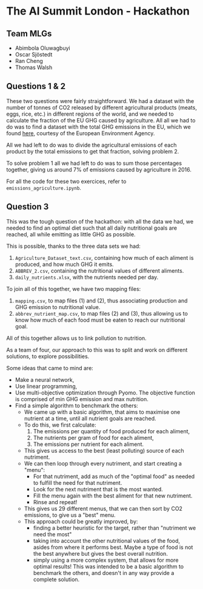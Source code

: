 # The AI Summit London - Hackathon

## Team MLGs 
- Abimbola Oluwagbuyi
- Oscar Sjöstedt
- Ran Cheng
- Thomas Walsh

## Questions 1 & 2
These two questions were fairly straightforward. We had a dataset with the number of tonnes of CO2 released by different agricultural products (meats, eggs, rice, etc.) in different regions of the world, and we needed to calculate the fraction of the EU GHG caused by agriculture. All all we had to do was to find a dataset with the total GHG emissions in the EU, which we found [here](https://www.eea.europa.eu/data-and-maps/daviz/total-ghg-emissions-1#tab-chart_1), courtesy of the European Environment Agency.

All we had left to do was to divide the agricultural emissions of each product by the total emissions to get that fraction, solving problem 2.

To solve problem 1 all we had left to do was to sum those percentages together, giving us around 7% of emissions caused by agriculture in 2016.

For all the code for these two exercices, refer to `emissions_agriculture.ipynb`.

## Question 3
This was the tough question of the hackathon: with all the data we had, we needed to find an optimal diet such that all daily nutritional goals are reached, all while emitting as little GHG as possible.

This is possible, thanks to the three data sets we had:
1. `Agriculture_Dataset_text.csv`, containing how much of each aliment is produced, and how much GHG it emits.
2. `ABBREV_2.csv`, containing the nutritional values of different aliments.
3. `daily_nutrients.xlsx`, with the nutrients needed per day.

To join all of this together, we have two mapping files:
1. `mapping.csv`, to map files (1) and (2), thus associating production and GHG emission to nutritional value.
2. `abbrev_nutrient_map.csv`, to map files (2) and (3), thus allowing us to know how much of each food must be eaten to reach our nutritional goal.

All of this together allows us to link pollution to nutrition.

As a team of four, our approach to this was to split and work on different solutions, to explore possibilities.

Some ideas that came to mind are:
- Make a neural network,
- Use linear programming,
- Use multi-objective optimization through Pyomo. The objective function is comprised of min GHG emission and max nutrition.
- Find a simple algorithm to benchmark the others:
    - We came up with a basic algorithm, that aims to maximise one nutrient at a time, until all nutrient goals are reached.
    - To do this, we first calculate:
        1. The emissions per quantity of food produced for each aliment,
        2. The nutrients per gram of food for each aliment,
        3. The emissions per nutrient for each aliment.
    - This gives us access to the best (least polluting) source of each nutriment.
    - We can then loop through every nutriment, and start creating a "menu":
        - For that nutriment, add as much of the "optimal food" as needed to fulfill the need for that nutriment.
        - Look for the next nutriment that is the most wanted.
        - Fill the menu again with the best aliment for that new nutriment.
        - Rinse and repeat!
    - This gives us 29 different menus, that we can then sort by CO2 emissions, to give us a "best" menu.
    - This approach could be greatly improved, by:
        - finding a better heuristic for the target, rather than "nutriment we need the most"
        - taking into account the other nutritional values of the food, asides from where it performs best. Maybe a type of food is not the best anywhere but gives the best overall nutrition.
        - simply using a more complex system, that allows for more optimal results! This was intended to be a basic algorithm to benchmark the others, and doesn't in any way provide a complete solution.
